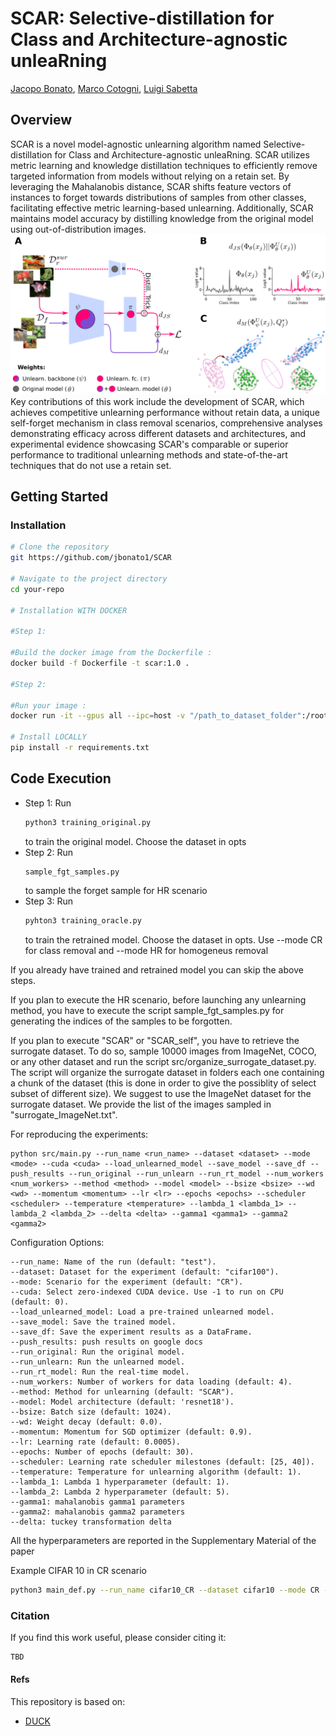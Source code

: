 # SCAR: Selective-distillation for Class and Architecture-agnostic unleaRning
[Jacopo Bonato](https://scholar.google.com/citations?user=tC1GFkUAAAAJ&hl=it&authuser=1), [Marco Cotogni](https://scholar.google.com/citations?user=8PUz5lAAAAAJ&hl=it), [Luigi Sabetta](https://scholar.google.com/citations?view_op=list_works&hl=en&user=rQBQQjMAAAAJ)


<!--The paper is available on  [![arxiv](https://img.shields.io/badge/arXiv-red)]()-->

## Overview

 SCAR is a novel model-agnostic unlearning algorithm named Selective-distillation for Class and Architecture-agnostic unleaRning. SCAR utilizes metric learning and knowledge distillation techniques to efficiently remove targeted information from models without relying on a retain set. By leveraging the Mahalanobis distance, SCAR shifts feature vectors of instances to forget towards distributions of samples from other classes, facilitating effective metric learning-based unlearning. Additionally, SCAR maintains model accuracy by distilling knowledge from the original model using out-of-distribution images.
![Time](imgs/fig1.png)
 Key contributions of this work include the development of SCAR, which achieves competitive unlearning performance without retain data, a unique self-forget mechanism in class removal scenarios, comprehensive analyses demonstrating efficacy across different datasets and architectures, and experimental evidence showcasing SCAR's comparable or superior performance to traditional unlearning methods and state-of-the-art techniques that do not use a retain set.

## Getting Started


### Installation

```bash
# Clone the repository
git https://github.com/jbonato1/SCAR

# Navigate to the project directory
cd your-repo

# Installation WITH DOCKER

#Step 1:

#Build the docker image from the Dockerfile : 
docker build -f Dockerfile -t scar:1.0 . 

#Step 2:

#Run your image : 
docker run -it --gpus all --ipc=host -v "/path_to_dataset_folder":/root/data -v "/path_to_scar_folder":/scar scar:1.0 /bin/bash

# Install LOCALLY 
pip install -r requirements.txt
```

## Code Execution
- Step 1:
    Run
    ```bash 
    python3 training_original.py
    ```
    to train the original model. Choose the dataset in opts
- Step 2:
    Run
    ```bash
    sample_fgt_samples.py
    ```
    to sample the forget sample for HR scenario
- Step 3:
    Run 
    ```bash
    pyhton3 training_oracle.py
    ```
    to train the retrained model. Choose the dataset in opts. Use --mode CR for class removal and --mode HR for homogeneus removal

If you already have trained and retrained model you can skip the above steps.

If you plan to execute the HR scenario, before launching any unlearning method, you have to execute the script sample_fgt_samples.py for generating the indices of the samples to be forgotten.

If you plan to execute "SCAR" or "SCAR_self", you have to retrieve the surrogate dataset. To do so, sample 10000 images from ImageNet, COCO, or any other dataset and run the script src/organize_surrogate_dataset.py. The script will organize the surrogate dataset in folders each one containing a chunk of the dataset (this is done in order to give the possiblity of select subset of different size). We suggest to use the ImageNet dataset for the surrogate dataset. We provide the list of the images sampled in "surrogate_ImageNet.txt".

For reproducing the experiments:
```
python src/main.py --run_name <run_name> --dataset <dataset> --mode <mode> --cuda <cuda> --load_unlearned_model --save_model --save_df --push_results --run_original --run_unlearn --run_rt_model --num_workers <num_workers> --method <method> --model <model> --bsize <bsize> --wd <wd> --momentum <momentum> --lr <lr> --epochs <epochs> --scheduler <scheduler> --temperature <temperature> --lambda_1 <lambda_1> --lambda_2 <lambda_2> --delta <delta> --gamma1 <gamma1> --gamma2 <gamma2>
```
Configuration Options:
 
    --run_name: Name of the run (default: "test").
    --dataset: Dataset for the experiment (default: "cifar100").
    --mode: Scenario for the experiment (default: "CR").
    --cuda: Select zero-indexed CUDA device. Use -1 to run on CPU (default: 0).
    --load_unlearned_model: Load a pre-trained unlearned model.
    --save_model: Save the trained model.
    --save_df: Save the experiment results as a DataFrame.
    --push_results: push results on google docs
    --run_original: Run the original model.
    --run_unlearn: Run the unlearned model.
    --run_rt_model: Run the real-time model.
    --num_workers: Number of workers for data loading (default: 4).
    --method: Method for unlearning (default: "SCAR").
    --model: Model architecture (default: 'resnet18').
    --bsize: Batch size (default: 1024).
    --wd: Weight decay (default: 0.0).
    --momentum: Momentum for SGD optimizer (default: 0.9).
    --lr: Learning rate (default: 0.0005).
    --epochs: Number of epochs (default: 30).
    --scheduler: Learning rate scheduler milestones (default: [25, 40]).
    --temperature: Temperature for unlearning algorithm (default: 1).
    --lambda_1: Lambda 1 hyperparameter (default: 1).
    --lambda_2: Lambda 2 hyperparameter (default: 5).
    --gamma1: mahalanobis gamma1 parameters 
    --gamma2: mahalanobis gamma2 parameters
    --delta: tuckey transformation delta

All the hyperparameters are reported in the Supplementary Material of the paper

Example CIFAR 10 in CR scenario
```bash
python3 main_def.py --run_name cifar10_CR --dataset cifar10 --mode CR --cuda 0 --save_model --save_df --run_unlearn  --num_workers 4 --method SCAR --model resnet18 --bsize 1024 --lr 0.0005 --epochs 30  --temperature 1 --lambda_1 1 --lambda_2 5 --delta .5 --gamma1 3 --gamma2 3
```


### Citation
If you find this work useful, please consider citing it:
```
TBD
```

#### Refs
This repository is based on:
- [DUCK](https://github.com/OcraM17/DUCK)